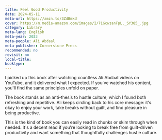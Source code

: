 ```yaml
---
title: Feel Good Productivity
date: 2024-05-11
meta-url: https://amzn.to/3ZdBmkd
cover: https://m.media-amazon.com/images/I/71GcwzanFpL._SY385_.jpg
category: Library
meta-lang: English
meta-year: 2023
meta-people: Ali Abdaal
meta-publisher: Cornerstone Press
recommended: no
revisit: no
local-title: 
booktype:
---
```

I picked up this book after watching countless Ali Abdaal videos on YouTube, and it delivered what I expected. If you've watched his content, you'll find the same principles unfold on paper.

The book stands as an anti-thesis to hustle culture, which I found both refreshing and repetitive. Ali keeps circling back to his core message: it's okay to enjoy your work, take breaks without guilt, and find pleasure in being productive. 

This is the kind of book you can easily read in chunks or skim through when needed. It's a decent read if you're looking to break free from guilt-driven productivity and want something that thoughtfully challenges hustle culture.